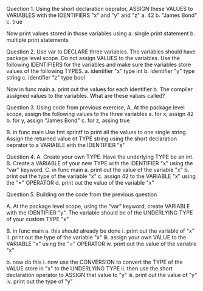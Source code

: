 Quection 1.
Using the short declaration oeprator, ASSIGN these VALUES to VARIABLES with the IDENTIFIERS "x" and "y" and "z"
   a. 42
   b. "James Bond"
   c. true

Now print values stored in those variables using
   a. single print statement
   b. multiple print statements



Question 2.
Use var to DECLARE three variables. The variables should have package level scope.
Do not assign VALUES to the variables. Use the following IDENTIFIERS for the variables and make sure the variables store values of the following TYPES.
   a. identifier "x" type int
   b. identifier "y" type string
   c. identifier "z" type bool

Now in func main
   a. print out the values for each identifier
   b. The compiler assigned values to the variables. What are these values called?



Question 3.
Using code from previous exercise,
A. At the package level scope, assign the following values to the three variables
   a. for x, assign 42
   b. for y, assign "James Bond"
   c. for z, assing true

B. in func main
   Use fmt.sprintf to print all the values to one single string.
   Assign the returned value ot TYPE string using the short declaration oeprator to a VARIABLE eith the IDENTIFIER "s"



Question 4.
A. Create your own TYPE. Have the underlying TYPE be an int.
B. Create a VARIABLE of your new TYPE with the IDENTIFIER "x" using the "var" keyword.
C. in func main
   a. print out the value of the variable "x"
   b. print out the type of the variable "x"
   c. assign 42 to the VARIABLE "x" using the "=" OPERATOR
   d. print out the value of the variable "x"



Question 5.
Building on the code from the previous question

A. At the package level scope, using the "var" keyword, create VARIABLE with the IDENTIFIER "y".
   The variable should be of the UNDERLYING TYPE of your custom TYPE "x"

B. in func main
   a. this should already be done
      i. print out the variable of "x"
     ii.  print out the type of the variable "x"
    iii. assign your own VALUE to the VARIABLE "x" using the "=" OPERATOR
     iv. print out the value of the variable "x"
 
   b. now do this
     i. now use the CONVERSION to convert the TYPE of the VALUE store in "x" to the UNDERLYING TYPE
    ii. then use the short declaration operator to ASSIGN that value to "y"
   iii. print out the value of "y"
    iv. print out the type of "y"




